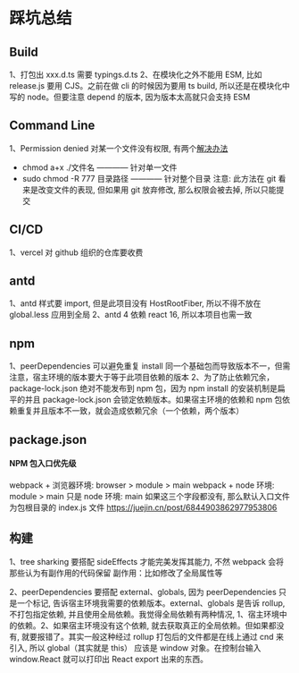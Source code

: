 # 踩坑总结



## Build
1、打包出 xxx.d.ts 需要 typings.d.ts
2、在模块化之外不能用 ESM, 比如 release.js 要用 CJS。之前在做 cli 的时候因为要用 ts build, 所以还是在模块化中写的 node。但要注意 depend 的版本, 因为版本太高就只会支持 ESM


## Command Line
1、Permission denied 对某一个文件没有权限, 有两个[解决办法](https://zhuanlan.zhihu.com/p/95148639)
  - chmod a+x ./文件名  ———— 针对单一文件
  - sudo chmod -R 777 目录路径  ———— 针对整个目录
注意: 此方法在 git 看来是改变文件的表现, 但如果用 git 放弃修改, 那么权限会被去掉, 所以只能提交



## CI/CD
1、vercel 对 github 组织的仓库要收费



## antd
1、antd 样式要 import, 但是此项目没有 HostRootFiber, 所以不得不放在 global.less 应用到全局
2、antd 4 依赖 react 16, 所以本项目也需一致


## npm
1、peerDependencies 可以避免重复 install 同一个基础包而导致版本不一，但需注意，宿主环境的版本要大于等于此项目依赖的版本
2、为了防止依赖冗余，package-lock.json 绝对不能发布到 npm 包，因为 npm install 的安装机制是扁平的并且 package-lock.json 会锁定依赖版本。如果宿主环境的依赖和 npm 包依赖重复并且版本不一致，就会造成依赖冗余（一个依赖，两个版本）


## package.json
#### NPM 包入口优先级
webpack + 浏览器环境: browser > module > main
webpack + node 环境: module > main
只是 node 环境: main
如果这三个字段都没有, 那么默认入口文件为包根目录的 index.js 文件
https://juejin.cn/post/6844903862977953806

## 构建
1、tree sharking 要搭配 sideEffects 才能完美发挥其能力, 不然 webpack 会将那些认为有副作用的代码保留
副作用：比如修改了全局属性等

2、peerDependencies 要搭配 external、globals, 因为 peerDependencies 只是一个标记, 告诉宿主环境我需要的依赖版本。external、globals 是告诉 rollup, 不打包指定依赖, 并且使用全局依赖。我觉得全局依赖有两种情况, 1、宿主环境中的依赖。2、如果宿主环境没有这个依赖, 就去获取真正的全局依赖。但如果都没有, 就要报错了。其实一般这种经过 rollup 打包后的文件都是在线上通过 cnd 来引入, 所以 global（其实就是 this） 应该是 window 对象。在控制台输入 window.React 就可以打印出 React export 出来的东西。
